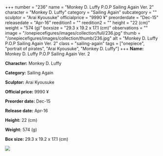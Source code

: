 +++
number = "236"
name = "Monkey D. Luffy P.O.P Sailing Again Ver. 2"
character = "Monkey D. Luffy"
category = "Sailing Again"
subcategory = ""
sculptor = "Arai Kyousuke"
officialprice = "9990 ¥"
preorderdate = "Dec-15"
releasedate = "Apr-16"
reedition1 = ""
reedition2 = ""
height = "22 (cm)"
weight = "574 (g)"
boxsize = "29.3 x 19.2 x 17.1 (cm)"
observations = ""
image = "/onepiecefigures/images/collection/full/236.jpg"
thumb = "/onepiecefigures/images/collection/thumb/236.jpg"
alt = "Monkey D. Luffy P.O.P Sailing Again Ver. 2"
class = "sailing-again"
tags = ["onepiece", "portrait of pirates", "Arai Kyousuke", "Monkey D. Luffy"]
+++
**Name:** Monkey D. Luffy P.O.P Sailing Again Ver. 2

**Character:** Monkey D. Luffy

**Category:** Sailing Again 

**Sculptor:** Arai Kyousuke

**Official price:** 9990 ¥

**Preorder date:** Dec-15

**Release date:** Apr-16

**Height:** 22 (cm)

**Weight:** 574 (g)

**Box size:** 29.3 x 19.2 x 17.1 (cm)

<img src="/onepiecefigures/images/collection/thumb/236.jpg">